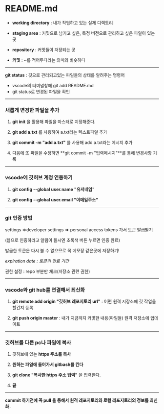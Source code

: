 # README.md

* **working directory** : 내가 작업하고 있는 실제 디렉토리

* **staging area** : 커밋으로 남기고 싶은, 특정 버전으로 관리하고 싶은 파일이 있는 곳

* **repository** : 커밋들이 저장되는 곳
* **커밋** : ~를 적어두다라는 의미와 비슷하다

---

**git status** : 깃으로 관리되고있는 파일들의 상태를 알려주는 명령어

* vscode의 터미널창에 git add README.md
* git status로 변경된 파일을 확인

---

### 새롭게 변경한 파일을 추가

1. **git init** 을 활용해 파일을 마스터로 지정해준다.

2. **git add a.txt** 를 사용하여 a.txt라는 텍스트파일 추가

3. **git commit -m "add a.txt"** 를 사용해 add a.txt라는 메시지 추가

4. 다음에 또 파일을 수정하면 **git commit -m "입력메시지"**를 통해 변경사항 기록

---

### vscode에 깃허브 계정 연동하기

1. **git config --global user.name "유저네임"**

2. **git config --global user.email "이메일주소"**

---

### git 인증 방법 

 settings =>developer settings => personal access tokens 가서 토근 발급받기

(웹으로 인증하라고 알림이 뜰시엔 초록색 버튼 누르면 인증 완료)

발급한 토큰은 다시 볼 수 없으므로 꼭 메모장 같은곳에 저장하기!

*expiration date : 토큰의 만료 기간*

권한 설정 : repo 부분만 체크(저장소 관련 권한)

---

### vscode와 git hub를 연결해서 최신화

1. **git remote add origin "깃허브 레포지토리 url"** : 어떤 원격 저장소에 깃 작업을 할건지 등록

2. **git push origin master** : 내가 지금까지 커밋한 내용(파일들) 원격 저장소에 업데이트

---

### 깃허브를 다른 pc나 파일에 복사

1. 깃허브에 있는 **https 주소를 복사**

2. **원하는 파일에 들어가서 gitbash를 킨다**

3. **git clone "복사한 https 주소 입력"** 을 입력한다.

4. **끝**

---

**commit 하기전에 꼭 pull 을 통해서 원격 레포지토리와 로컬 레포지토리의 정보를 최신화**
.